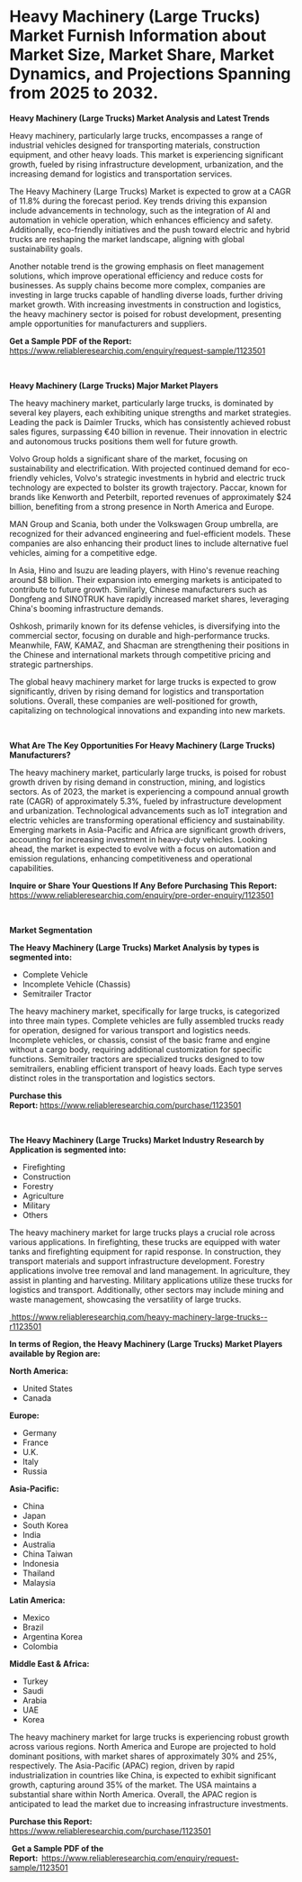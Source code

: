 <p><h1>Heavy Machinery (Large Trucks) Market Furnish Information about Market Size, Market Share, Market Dynamics, and Projections Spanning from 2025 to 2032.</h1></p><p><strong>Heavy Machinery (Large Trucks) Market Analysis and Latest Trends</strong></p>
<p><p>Heavy machinery, particularly large trucks, encompasses a range of industrial vehicles designed for transporting materials, construction equipment, and other heavy loads. This market is experiencing significant growth, fueled by rising infrastructure development, urbanization, and the increasing demand for logistics and transportation services.</p><p>The Heavy Machinery (Large Trucks) Market is expected to grow at a CAGR of 11.8% during the forecast period. Key trends driving this expansion include advancements in technology, such as the integration of AI and automation in vehicle operation, which enhances efficiency and safety. Additionally, eco-friendly initiatives and the push toward electric and hybrid trucks are reshaping the market landscape, aligning with global sustainability goals.</p><p>Another notable trend is the growing emphasis on fleet management solutions, which improve operational efficiency and reduce costs for businesses. As supply chains become more complex, companies are investing in large trucks capable of handling diverse loads, further driving market growth. With increasing investments in construction and logistics, the heavy machinery sector is poised for robust development, presenting ample opportunities for manufacturers and suppliers.</p></p>
<p><strong>Get a Sample PDF of the Report:&nbsp;</strong> <a href="https://www.reliableresearchiq.com/enquiry/request-sample/1123501?utm_campaign=3381&utm_medium=2&utm_source=Github&utm_content=ia&utm_term=12042025&utm_id=heavy-machinery-large-trucks">https://www.reliableresearchiq.com/enquiry/request-sample/1123501</a></p>
<p>&nbsp;</p>
<p><strong>Heavy Machinery (Large Trucks) Major Market Players</strong></p>
<p><p>The heavy machinery market, particularly large trucks, is dominated by several key players, each exhibiting unique strengths and market strategies. Leading the pack is Daimler Trucks, which has consistently achieved robust sales figures, surpassing €40 billion in revenue. Their innovation in electric and autonomous trucks positions them well for future growth.</p><p>Volvo Group holds a significant share of the market, focusing on sustainability and electrification. With projected continued demand for eco-friendly vehicles, Volvo's strategic investments in hybrid and electric truck technology are expected to bolster its growth trajectory. Paccar, known for brands like Kenworth and Peterbilt, reported revenues of approximately $24 billion, benefiting from a strong presence in North America and Europe.</p><p>MAN Group and Scania, both under the Volkswagen Group umbrella, are recognized for their advanced engineering and fuel-efficient models. These companies are also enhancing their product lines to include alternative fuel vehicles, aiming for a competitive edge.</p><p>In Asia, Hino and Isuzu are leading players, with Hino's revenue reaching around $8 billion. Their expansion into emerging markets is anticipated to contribute to future growth. Similarly, Chinese manufacturers such as Dongfeng and SINOTRUK have rapidly increased market shares, leveraging China's booming infrastructure demands.</p><p>Oshkosh, primarily known for its defense vehicles, is diversifying into the commercial sector, focusing on durable and high-performance trucks. Meanwhile, FAW, KAMAZ, and Shacman are strengthening their positions in the Chinese and international markets through competitive pricing and strategic partnerships.</p><p>The global heavy machinery market for large trucks is expected to grow significantly, driven by rising demand for logistics and transportation solutions. Overall, these companies are well-positioned for growth, capitalizing on technological innovations and expanding into new markets.</p></p>
<p>&nbsp;</p>
<p><strong>What Are The Key Opportunities For Heavy Machinery (Large Trucks) Manufacturers?</strong></p>
<p><p>The heavy machinery market, particularly large trucks, is poised for robust growth driven by rising demand in construction, mining, and logistics sectors. As of 2023, the market is experiencing a compound annual growth rate (CAGR) of approximately 5.3%, fueled by infrastructure development and urbanization. Technological advancements such as IoT integration and electric vehicles are transforming operational efficiency and sustainability. Emerging markets in Asia-Pacific and Africa are significant growth drivers, accounting for increasing investment in heavy-duty vehicles. Looking ahead, the market is expected to evolve with a focus on automation and emission regulations, enhancing competitiveness and operational capabilities.</p></p>
<p><strong>Inquire or Share Your Questions If Any Before Purchasing This Report:</strong> <a href="https://www.reliableresearchiq.com/enquiry/pre-order-enquiry/1123501?utm_campaign=3381&utm_medium=2&utm_source=Github&utm_content=ia&utm_term=12042025&utm_id=heavy-machinery-large-trucks">https://www.reliableresearchiq.com/enquiry/pre-order-enquiry/1123501</a></p>
<p>&nbsp;</p>
<p><strong>Market Segmentation</strong></p>
<p><strong>The Heavy Machinery (Large Trucks) Market Analysis by types is segmented into:</strong></p>
<p><ul><li>Complete Vehicle</li><li>Incomplete Vehicle (Chassis)</li><li>Semitrailer Tractor</li></ul></p>
<p><p>The heavy machinery market, specifically for large trucks, is categorized into three main types. Complete vehicles are fully assembled trucks ready for operation, designed for various transport and logistics needs. Incomplete vehicles, or chassis, consist of the basic frame and engine without a cargo body, requiring additional customization for specific functions. Semitrailer tractors are specialized trucks designed to tow semitrailers, enabling efficient transport of heavy loads. Each type serves distinct roles in the transportation and logistics sectors.</p></p>
<p><strong>Purchase this Report:&nbsp;</strong><a href="https://www.reliableresearchiq.com/purchase/1123501?utm_campaign=3381&utm_medium=2&utm_source=Github&utm_content=ia&utm_term=12042025&utm_id=heavy-machinery-large-trucks">https://www.reliableresearchiq.com/purchase/1123501</a></p>
<p>&nbsp;</p>
<p><strong>The Heavy Machinery (Large Trucks) Market Industry Research by Application is segmented into:</strong></p>
<p><ul><li>Firefighting</li><li>Construction</li><li>Forestry</li><li>Agriculture</li><li>Military</li><li>Others</li></ul></p>
<p><p>The heavy machinery market for large trucks plays a crucial role across various applications. In firefighting, these trucks are equipped with water tanks and firefighting equipment for rapid response. In construction, they transport materials and support infrastructure development. Forestry applications involve tree removal and land management. In agriculture, they assist in planting and harvesting. Military applications utilize these trucks for logistics and transport. Additionally, other sectors may include mining and waste management, showcasing the versatility of large trucks.</p></p>
<p><a href="https://www.reliableresearchiq.com/heavy-machinery-large-trucks--r1123501?utm_campaign=3381&utm_medium=2&utm_source=Github&utm_content=ia&utm_term=12042025&utm_id=heavy-machinery-large-trucks">&nbsp;https://www.reliableresearchiq.com/heavy-machinery-large-trucks--r1123501</a></p>
<p><strong>In terms of Region, the Heavy Machinery (Large Trucks) Market Players available by Region are:</strong></p>
<p>
    <p> <strong> North America: </strong>
        <ul>
            <li>United States</li>
            <li>Canada</li>
        </ul>
        </p> 
    <p> <strong> Europe: </strong>
        <ul>
            <li>Germany</li>
            <li>France</li>
            <li>U.K.</li>
            <li>Italy</li>
            <li>Russia</li>
        </ul>
        </p> 
    <p> <strong> Asia-Pacific: </strong>
        <ul>
            <li>China</li>
            <li>Japan</li>
            <li>South Korea</li>
            <li>India</li>
            <li>Australia</li>
            <li>China Taiwan</li>
            <li>Indonesia</li>
            <li>Thailand</li>
            <li>Malaysia</li>
        </ul>
        </p> 
    <p> <strong> Latin America: </strong>
        <ul>
            <li>Mexico</li>
            <li>Brazil</li>
            <li>Argentina Korea</li>
            <li>Colombia</li>
        </ul>
        </p> 
    <p> <strong> Middle East & Africa: </strong>
        <ul>
            <li>Turkey</li>
            <li>Saudi</li>
            <li>Arabia</li>
            <li>UAE</li>
            <li>Korea</li>
        </ul>
    </p>
    </p>
<p><p>The heavy machinery market for large trucks is experiencing robust growth across various regions. North America and Europe are projected to hold dominant positions, with market shares of approximately 30% and 25%, respectively. The Asia-Pacific (APAC) region, driven by rapid industrialization in countries like China, is expected to exhibit significant growth, capturing around 35% of the market. The USA maintains a substantial share within North America. Overall, the APAC region is anticipated to lead the market due to increasing infrastructure investments.</p></p>
<p><strong>Purchase this Report: </strong><a href="https://www.reliableresearchiq.com/purchase/1123501?utm_campaign=3381&utm_medium=2&utm_source=Github&utm_content=ia&utm_term=12042025&utm_id=heavy-machinery-large-trucks">https://www.reliableresearchiq.com/purchase/1123501</a></p>
<p>&nbsp;<strong>Get a Sample PDF of the Report:&nbsp;&nbsp;</strong><a href="https://www.reliableresearchiq.com/enquiry/request-sample/1123501?utm_campaign=3381&utm_medium=2&utm_source=Github&utm_content=ia&utm_term=12042025&utm_id=heavy-machinery-large-trucks">https://www.reliableresearchiq.com/enquiry/request-sample/1123501</a></p>
<p><strong></strong></p>
<p><p></p><p></p><p></p></p>